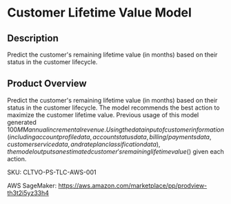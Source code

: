 # Customer Lifetime Value Model

## Description
Predict the customer's remaining lifetime value (in months) based on their status in the customer lifecycle.

## Product Overview
Predict the customer's remaining lifetime value (in months) based on their status in the customer lifecycle. The model recommends the best action to maximize the customer lifetime value. Previous usage of this model generated $100MM annual incremental revenue. Using the data input of customer information (including account profile data, account status data, billing/payments data, customer service data, and rate plan classification data), the model outputs an estimated customer's remaining lifetime value ($) given each action.

SKU: CLTVO-PS-TLC-AWS-001

AWS SageMaker: https://aws.amazon.com/marketplace/pp/prodview-th3t2i5yz33h4
